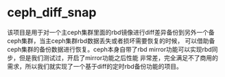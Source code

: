 # ceph_diff_snap
该项目是用于对一个主ceph集群里面的rbd镜像进行diff差异备份到另外一个备ceph集群，当主ceph集群rbd数据丢失或者损坏需要恢复的时候，
可以借助备ceph集群的备份数据进行恢复。ceph本身自带了rbd mirror功能可以实现rbd同步，但是我们测试过，开启了mirror功能之后性能
非常差，完全满足不了商用的需求，所以我们就实现了一个基于diff的定时rbd备份功能的项目。
